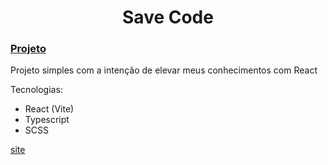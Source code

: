 <h1 align="center">Save Code</h1>

### <a href="https://save-code.vercel.app/">Projeto</a>

<p>Projeto simples com a intenção de elevar meus conhecimentos com React</p>

 Tecnologias:

- React (Vite)
- Typescript
- SCSS

<a href="https://save-code.vercel.app/">site</a>
